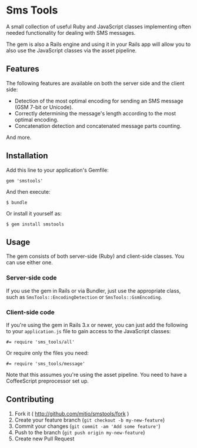 # Sms Tools

A small collection of useful Ruby and JavaScript classes implementing often
needed functionality for dealing with SMS messages.

The gem is also a Rails engine and using it in your Rails app will allow you
to also use the JavaScript classes via the asset pipeline.

## Features

The following features are available on both the server side and the client
side:

- Detection of the most optimal encoding for sending an SMS message (GSM 7-bit
  or Unicode).
- Correctly determining the message's length according to the most optimal
  encoding.
- Concatenation detection and concatenated message parts counting.

And more.

## Installation

Add this line to your application's Gemfile:

    gem 'smstools'

And then execute:

    $ bundle

Or install it yourself as:

    $ gem install smstools

## Usage

The gem consists of both server-side (Ruby) and client-side classes. You can
use either one.

### Server-side code

If you use the gem in Rails or via Bundler, just use the appropriate class,
such as `SmsTools::EncodingDetection` or `SmsTools::GsmEncoding`.

### Client-side code

If you're using the gem in Rails 3.x or newer, you can just add the following
to your `application.js` file to gain access to the JavaScript classes:

    #= require 'sms_tools/all'

Or require only the files you need:

    #= require 'sms_tools/message'

Note that this assumes you're using the asset pipeline. You need to have a
CoffeeScript preprocessor set up.

## Contributing

1. Fork it ( http://github.com/mitio/smstools/fork )
2. Create your feature branch (`git checkout -b my-new-feature`)
3. Commit your changes (`git commit -am 'Add some feature'`)
4. Push to the branch (`git push origin my-new-feature`)
5. Create new Pull Request
